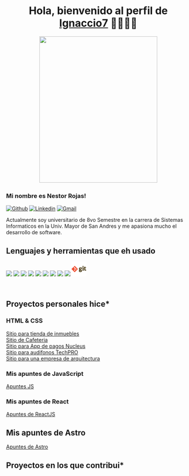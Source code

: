 <div align="center">
<h1 align="center">Hola, bienvenido al perfil de <a href="https://github.com/ignaccio7">Ignaccio7</a> 👋👨🏻‍💻</h1>
  <img src="https://github.com/ignaccio7/ignaccio7/assets/43977105/e6839e95-0676-4c70-b85e-baa552b72e5a" width="80%" height="400px" style='object-fit:cover; object-position:bottom center;'>
</div>

### Mi nombre es Nestor Rojas!

[![Github](https://img.shields.io/badge/-Github-000?style=flat&logo=Github&logoColor=white)](https://github.com/ignaccio7)
[![Linkedin](https://img.shields.io/badge/-LinkedIn-blue?style=flat&logo=Linkedin&logoColor=white)](https://www.linkedin.com/in/nestor-ignacio-rojas-guarachi-998916267/)
[![Gmail](https://img.shields.io/badge/-Gmail-c14438?style=flat&logo=Gmail&logoColor=white)](mailto:igna260298@gmail.com)

Actualmente soy universitario de 8vo Semestre en la carrera de Sistemas Informaticos en la Univ. Mayor de San Andres y me apasiona mucho el desarrollo de software.

## Lenguajes y herramientas que eh usado

<a src="https://www.javascript.com/"><img src="https://img.icons8.com/color/48/000000/javascript.png"/></a>
<a src="https://reactjs.org/"><img src="https://img.icons8.com/color/48/000000/react-native.png"/></a>
<a src="https://nodejs.org/"><img src="https://img.icons8.com/color/48/000000/nodejs.png"/></a>
<a src="https://visualstudio.microsoft.com/"><img src="https://img.icons8.com/color/48/000000/visual-studio.png"/></a>
<a src="https://www.npmjs.com/"><img src="https://img.icons8.com/color/48/000000/npm.png"/></a>
<a src="https://getbootstrap.com/"><img src="https://img.icons8.com/color/48/000000/bootstrap.png"/></a>
<a src="https://github.com/"><img src="https://img.icons8.com/color/48/000000/github--v1.png"/></a>
<a src="https://www.w3schools.com/css/"><img src="https://img.icons8.com/color/48/000000/css3.png"/></a>
<a src="https://www.w3schools.com/html/"><img src="https://img.icons8.com/color/48/000000/html-5.png"/></a>
<a src="https://git-scm.com/"><img src="https://raw.githubusercontent.com/github/explore/80688e429a7d4ef2fca1e82350fe8e3517d3494d/topics/git/git.png" width="40" height="40"/></a>
<!--<a src="https://www.typescriptlang.org/"><img src="https://img.icons8.com/color/48/000000/typescript.png"/></a>-->
<!--<a src="https://www.mongodb.com/"><img src="https://img.icons8.com/color/48/000000/mongodb.png"/></a>-->
<!--<a src="https://www.docker.com/"><img src="https://img.icons8.com/color/48/000000/docker.png"/></a>-->
<br>

## Proyectos personales hice*
### HTML & CSS
[Sitio para tienda de inmuebles](https://ignaccio7.github.io/20ProyectosHTMLCSS/ecommerce/)  
[Sitio de Cafeteria](https://ignaccio7.github.io/20ProyectosHTMLCSS/Cafeteria/)  
[Sitio para App de pagos Nucleus](https://ignaccio7.github.io/20ProyectosHTMLCSS/Nucleus/)  
[Sitio para audifonos TechPRO](https://ignaccio7.github.io/20ProyectosHTMLCSS/TECHPRO-SitioParaAudifonos/)  
[Sitio para una empresa de arquitectura](https://ignaccio7.github.io/20ProyectosHTMLCSS/Architecture-SitioDeArquitectura/)
### Mis apuntes de JavaScript
[Apuntes JS](https://github.com/ignaccio7/JavaScriptApuntes)
### Mis apuntes de React
[Apuntes de ReactJS](https://github.com/ignaccio7/ReactApuntes/tree/master/projects)
## Mis apuntes de Astro
[Apuntes de Astro](https://github.com/ignaccio7/AstroApuntes)
## Proyectos en los que contribui*


<!--
**ignaccio7/ignaccio7** is a ✨ _special_ ✨ repository because its `README.md` (this file) appears on your GitHub profile.

Here are some ideas to get you started:

- 🔭 I’m currently working on ...
- 🌱 I’m currently learning ...
- 👯 I’m looking to collaborate on ...
- 🤔 I’m looking for help with ...
- 💬 Ask me about ...
- 📫 How to reach me: ...
- 😄 Pronouns: ...
- ⚡ Fun fact: ...
-->
